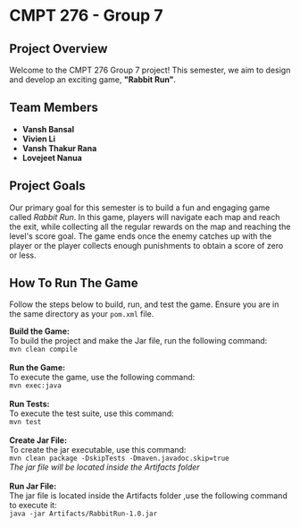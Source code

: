 # CMPT 276 - Group 7

## Project Overview
Welcome to the CMPT 276 Group 7 project! This semester, we aim to design and develop an exciting game, **"Rabbit Run"**.

## Team Members
- **Vansh Bansal**
- **Vivien Li**
- **Vansh Thakur Rana**
- **Lovejeet Nanua**

## Project Goals
Our primary goal for this semester is to build a fun and engaging game called *Rabbit Run*. In this game, players will navigate each map and reach the exit, while collecting all the regular rewards on the map and reaching the level's score goal. The game ends once the enemy catches up with the player or the player collects enough punishments to obtain a score of zero or less.

## How To Run The Game
Follow the steps below to build, run, and test the game. Ensure you are in the same directory as your `pom.xml` file.

**Build the Game:**\
To build the project and make the Jar file, run the following command:\
`mvn clean compile`\
<br />
**Run the Game:**\
To execute the game, use the following command:\
`mvn exec:java`\
<br />
**Run Tests:**\
To execute the test suite, use this command:\
`mvn test`\
<br />
**Create Jar File:**\
To create the jar executable, use this command:\
`mvn clean package -DskipTests -Dmaven.javadoc.skip=true`\
*The jar file will be located inside the Artifacts folder*
\
<br />
**Run Jar File:**\
The jar file is located inside the Artifacts folder ,use the following command to execute it:\
`java -jar Artifacts/RabbitRun-1.0.jar`

